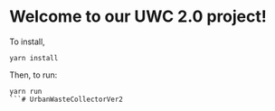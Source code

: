 # Welcome to our UWC 2.0 project!

To install,

```
yarn install
```

Then, to run:
```
yarn run
```#   U r b a n W a s t e C o l l e c t o r V e r 2  
 